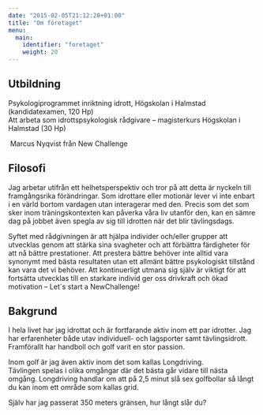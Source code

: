 ```yaml
---
date: "2015-02-05T21:12:20+01:00"
title: "Om företaget"
menu:
  main:
    identifier: "foretaget"
    weight: 20
---
```

## Utbildning

Psykologiprogrammet inriktning idrott, Högskolan i Halmstad (kandidatexamen, 120 Hp)  
Att arbeta som idrottspsykologisk rådgivare – magisterkurs Högskolan i Halmstad (30 Hp)

<div class="image right">
  <img src="/img/marcus.jpg" alt="" />
  <span class="image__caption">Marcus Nyqvist från New Challenge</span>
</div>

## Filosofi

Jag arbetar utifrån ett helhetsperspektiv och tror på att detta är nyckeln till framgångsrika förändringar. Som idrottare eller motionär lever vi inte enbart i en värld bortom vardagen utan interagerar med den. Precis som det som sker inom träningskontexten kan påverka våra liv utanför den, kan en sämre dag på jobbet även spegla av sig till idrotten när det blir tävlingsdags.

Syftet med rådgivningen är att hjälpa individer och/eller grupper att utvecklas genom att stärka sina svagheter och att förbättra färdigheter för att nå bättre prestationer. Att prestera bättre behöver inte alltid vara synonymt med bästa resultaten utan ett allmänt bättre psykologiskt tillstånd kan vara det vi behöver. Att kontinuerligt utmana sig själv är viktigt för att fortsätta utvecklas till en starkare individ ger oss drivkraft och ökad motivation – Let´s start a NewChallenge!

## Bakgrund

I hela livet har jag idrottat och är fortfarande aktiv inom ett par idrotter.
Jag har erfarenheter både utav individuell- och lagsporter samt tävlingsidrott.
Framförallt har handboll och golf varit en stor passion.

Inom golf är jag även aktiv inom det som kallas Longdriving.  
Tävlingen spelas i olika omgångar där det bästa går vidare till nästa omgång.
Longdriving handlar om att på 2,5 minut slå sex golfbollar så långt du kan inom ett område som kallas grid.

Själv har jag passerat 350 meters gränsen, hur långt slår du?
